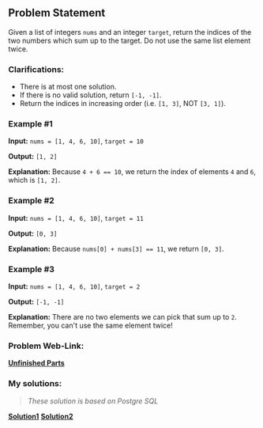 ## Problem Statement

Given a list of integers `nums` and an integer `target`, return the indices of the two numbers which sum up to the target. Do not use the same list element twice.

### Clarifications:
- There is at most one solution.
- If there is no valid solution, return `[-1, -1]`.
- Return the indices in increasing order (i.e. `[1, 3]`, NOT `[3, 1]`).

### Example #1
**Input:** `nums = [1, 4, 6, 10]`, `target = 10`

**Output:** `[1, 2]`

**Explanation:** Because `4 + 6 == 10`, we return the index of elements `4` and `6`, which is `[1, 2]`.

### Example #2
**Input:** `nums = [1, 4, 6, 10]`, `target = 11`

**Output:** `[0, 3]`

**Explanation:** Because `nums[0] + nums[3] == 11`, we return `[0, 3]`.

### Example #3
**Input:** `nums = [1, 4, 6, 10]`, `target = 2`

**Output:** `[-1, -1]`

**Explanation:** There are no two elements we can pick that sum up to `2`. Remember, you can't use the same element twice!

### Problem Web-Link:
**[Unfinished Parts](https://datalemur.com/questions/python-two-sum)**

### My solutions:
> *These solution is based on Postgre SQL*

**[Solution1](https://github.com/RahulRoy-rsp/CodingProblems/blob/main/Two_Sum/two_sum_1.py)**
**[Solution2](https://github.com/RahulRoy-rsp/CodingProblems/blob/main/Two_Sum/two_sum_2.py)**